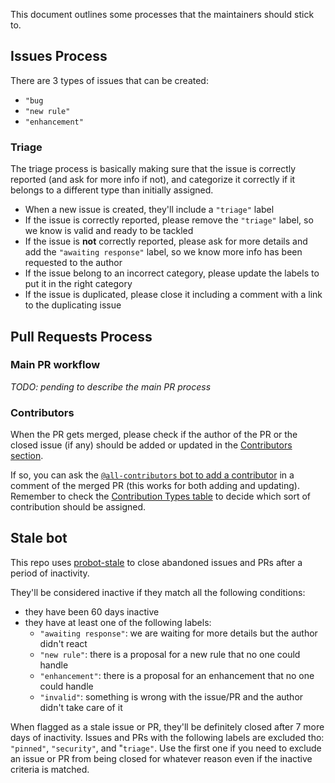 This document outlines some processes that the maintainers should stick to.

## Issues Process

There are 3 types of issues that can be created:

- `"bug`
- `"new rule"`
- `"enhancement"`

### Triage

The triage process is basically making sure that the issue is correctly reported (and ask for more info if not), and categorize it correctly if it belongs to a different type than initially assigned.

- When a new issue is created, they'll include a `"triage"` label
- If the issue is correctly reported, please remove the `"triage"` label, so we know is valid and ready to be tackled
- If the issue is **not** correctly reported, please ask for more details and add the `"awaiting response"` label, so we know more info has been requested to the author
- If the issue belong to an incorrect category, please update the labels to put it in the right category
- If the issue is duplicated, please close it including a comment with a link to the duplicating issue

## Pull Requests Process

### Main PR workflow

_TODO: pending to describe the main PR process_

### Contributors

When the PR gets merged, please check if the author of the PR or the closed issue (if any) should be added or updated in the [Contributors section](https://github.com/testing-library/eslint-plugin-testing-library#contributors-).

If so, you can ask the [`@all-contributors` bot to add a contributor](https://allcontributors.org/docs/en/bot/usage) in a comment of the merged PR (this works for both adding and updating). Remember to check the [Contribution Types table](https://allcontributors.org/docs/en/emoji-key) to decide which sort of contribution should be assigned.

## Stale bot

This repo uses [probot-stale](https://github.com/probot/stale) to close abandoned issues and PRs after a period of inactivity.

They'll be considered inactive if they match all the following conditions:

- they have been 60 days inactive
- they have at least one of the following labels:
  - `"awaiting response"`: we are waiting for more details but the author didn't react
  - `"new rule"`: there is a proposal for a new rule that no one could handle
  - `"enhancement"`: there is a proposal for an enhancement that no one could handle
  - `"invalid"`: something is wrong with the issue/PR and the author didn't take care of it

When flagged as a stale issue or PR, they'll be definitely closed after 7 more days of inactivity. Issues and PRs with the following labels are excluded tho: `"pinned"`, `"security"`, and "`triage"`. Use the first one if you need to exclude an issue or PR from being closed for whatever reason even if the inactive criteria is matched.
